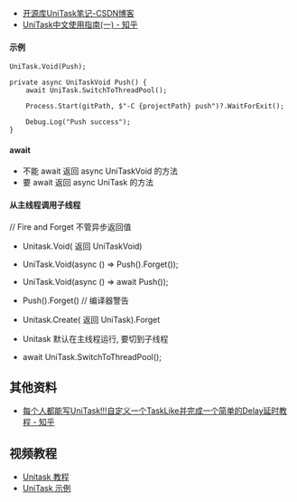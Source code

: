 - [开源库UniTask笔记-CSDN博客](https://blog.csdn.net/sinat_34014668/article/details/127602629)
- [UniTask中文使用指南(一) - 知乎](https://zhuanlan.zhihu.com/p/572670728)

#### 示例

```
UniTask.Void(Push);

private async UniTaskVoid Push() {  
    await UniTask.SwitchToThreadPool();  

    Process.Start(gitPath, $"-C {projectPath} push")?.WaitForExit();  
  
    Debug.Log("Push success");  
}
```

#### await

- 不能  await  返回 async UniTaskVoid 的方法
- 要 await 返回 async UniTask 的方法

#### 从主线程调用子线程

// Fire and Forget 不管异步返回值

- Unitask.Void( 返回 UniTaskVoid)
- UniTask.Void(async () => Push().Forget());
- UniTask.Void(async () => await Push());
- Push().Forget() // 编译器警告

- Unitask.Create( 返回 UniTask).Forget

- Unitask 默认在主线程运行, 要切到子线程

- await UniTask.SwitchToThreadPool(); 

## 其他资料

- [每个人都能写UniTask!!!自定义一个TaskLike并完成一个简单的Delay延时教程 - 知乎](https://zhuanlan.zhihu.com/p/12674069664)


## 视频教程

- [Unitask 教程](https://space.bilibili.com/69585/lists/548041?type=season)
- [UniTask 示例](https://gitee.com/yicunjun/share-github-sample/tree/master)